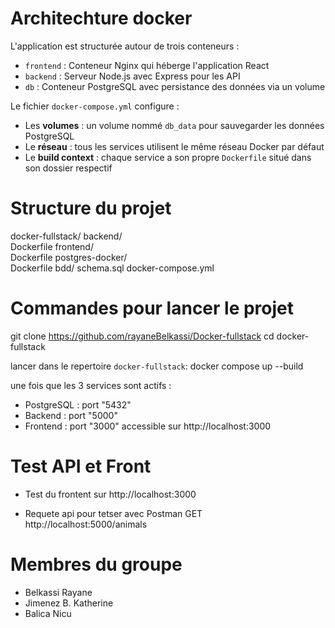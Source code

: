 # Architechture docker

L'application est structurée autour de trois conteneurs :

- `frontend` : Conteneur Nginx qui héberge l'application React
- `backend` : Serveur Node.js avec Express pour les API
- `db` : Conteneur PostgreSQL avec persistance des données via un volume

Le fichier `docker-compose.yml` configure :
- Les **volumes** : un volume nommé `db_data` pour sauvegarder les données PostgreSQL
- Le **réseau** : tous les services utilisent le même réseau Docker par défaut
- Le **build context** : chaque service a son propre `Dockerfile` situé dans son dossier respectif 

# Structure du projet

docker-fullstack/
    backend/             
        Dockerfile
    frontend/            
        Dockerfile
    postgres-docker/     
        Dockerfile
        bdd/
            schema.sql
    docker-compose.yml   




# Commandes pour lancer le projet 

git clone https://github.com/rayaneBelkassi/Docker-fullstack
cd docker-fullstack

lancer dans le repertoire `docker-fullstack`:
docker compose up --build   

une fois que les 3 services sont actifs :

- PostgreSQL : port "5432"
- Backend : port "5000"
- Frontend : port "3000" accessible sur http://localhost:3000



# Test API et Front

- Test du frontent sur http://localhost:3000

- Requete api pour tetser avec Postman
GET http://localhost:5000/animals




# Membres du groupe

- Belkassi Rayane
- Jimenez B. Katherine
- Balica Nicu

